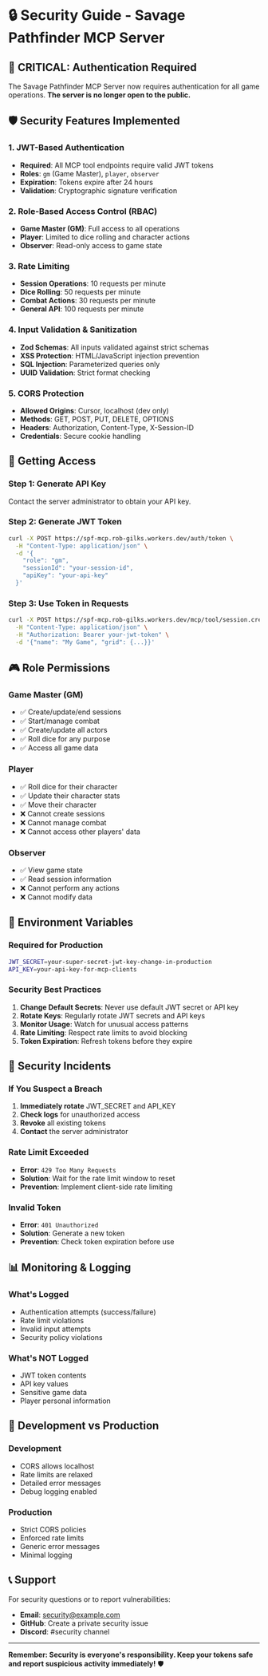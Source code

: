 # 🔒 Security Guide - Savage Pathfinder MCP Server

## 🚨 **CRITICAL: Authentication Required**

The Savage Pathfinder MCP Server now requires authentication for all game operations. **The server is no longer open to the public.**

## 🛡️ **Security Features Implemented**

### **1. JWT-Based Authentication**

- **Required**: All MCP tool endpoints require valid JWT tokens
- **Roles**: `gm` (Game Master), `player`, `observer`
- **Expiration**: Tokens expire after 24 hours
- **Validation**: Cryptographic signature verification

### **2. Role-Based Access Control (RBAC)**

- **Game Master (GM)**: Full access to all operations
- **Player**: Limited to dice rolling and character actions
- **Observer**: Read-only access to game state

### **3. Rate Limiting**

- **Session Operations**: 10 requests per minute
- **Dice Rolling**: 50 requests per minute
- **Combat Actions**: 30 requests per minute
- **General API**: 100 requests per minute

### **4. Input Validation & Sanitization**

- **Zod Schemas**: All inputs validated against strict schemas
- **XSS Protection**: HTML/JavaScript injection prevention
- **SQL Injection**: Parameterized queries only
- **UUID Validation**: Strict format checking

### **5. CORS Protection**

- **Allowed Origins**: Cursor, localhost (dev only)
- **Methods**: GET, POST, PUT, DELETE, OPTIONS
- **Headers**: Authorization, Content-Type, X-Session-ID
- **Credentials**: Secure cookie handling

## 🔑 **Getting Access**

### **Step 1: Generate API Key**

Contact the server administrator to obtain your API key.

### **Step 2: Generate JWT Token**

```bash
curl -X POST https://spf-mcp.rob-gilks.workers.dev/auth/token \
  -H "Content-Type: application/json" \
  -d '{
    "role": "gm",
    "sessionId": "your-session-id",
    "apiKey": "your-api-key"
  }'
```

### **Step 3: Use Token in Requests**

```bash
curl -X POST https://spf-mcp.rob-gilks.workers.dev/mcp/tool/session.create \
  -H "Content-Type: application/json" \
  -H "Authorization: Bearer your-jwt-token" \
  -d '{"name": "My Game", "grid": {...}}'
```

## 🎮 **Role Permissions**

### **Game Master (GM)**

- ✅ Create/update/end sessions
- ✅ Start/manage combat
- ✅ Create/update all actors
- ✅ Roll dice for any purpose
- ✅ Access all game data

### **Player**

- ✅ Roll dice for their character
- ✅ Update their character stats
- ✅ Move their character
- ❌ Cannot create sessions
- ❌ Cannot manage combat
- ❌ Cannot access other players' data

### **Observer**

- ✅ View game state
- ✅ Read session information
- ❌ Cannot perform any actions
- ❌ Cannot modify data

## 🔐 **Environment Variables**

### **Required for Production**

```bash
JWT_SECRET=your-super-secret-jwt-key-change-in-production
API_KEY=your-api-key-for-mcp-clients
```

### **Security Best Practices**

1. **Change Default Secrets**: Never use default JWT secret or API key
2. **Rotate Keys**: Regularly rotate JWT secrets and API keys
3. **Monitor Usage**: Watch for unusual access patterns
4. **Rate Limiting**: Respect rate limits to avoid blocking
5. **Token Expiration**: Refresh tokens before they expire

## 🚨 **Security Incidents**

### **If You Suspect a Breach**

1. **Immediately rotate** JWT_SECRET and API_KEY
2. **Check logs** for unauthorized access
3. **Revoke** all existing tokens
4. **Contact** the server administrator

### **Rate Limit Exceeded**

- **Error**: `429 Too Many Requests`
- **Solution**: Wait for the rate limit window to reset
- **Prevention**: Implement client-side rate limiting

### **Invalid Token**

- **Error**: `401 Unauthorized`
- **Solution**: Generate a new token
- **Prevention**: Check token expiration before use

## 📊 **Monitoring & Logging**

### **What's Logged**

- Authentication attempts (success/failure)
- Rate limit violations
- Invalid input attempts
- Security policy violations

### **What's NOT Logged**

- JWT token contents
- API key values
- Sensitive game data
- Player personal information

## 🔧 **Development vs Production**

### **Development**

- CORS allows localhost
- Rate limits are relaxed
- Detailed error messages
- Debug logging enabled

### **Production**

- Strict CORS policies
- Enforced rate limits
- Generic error messages
- Minimal logging

## 📞 **Support**

For security questions or to report vulnerabilities:

- **Email**: security@example.com
- **GitHub**: Create a private security issue
- **Discord**: #security channel

---

**Remember: Security is everyone's responsibility. Keep your tokens safe and report suspicious activity immediately!** 🛡️
